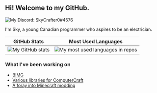 

## Hi! Welcome to my GitHub.

![My Discord: SkyCrafter0#4576](https://img.shields.io/badge/Discord-SkyCrafter0%234576-%235865F2?logo=discord&style=for-the-badge&logoColor=white)

I'm Sky, a young Canadian programmer who aspires to be an electrician.

|GitHub Stats|Most Used Languages|
|--|--|
|<img src="https://github-readme-stats.vercel.app/api?username=SkyTheCodeMaster&show_icons=true" alt="My GitHub stats" />|<img src="https://github-readme-stats.vercel.app/api/top-langs/?username=SkyTheCodeMaster&layout=compact&cbuster" alt="My most used languages in repos" />|

### What I've been working on
- [BIMG](https://github.com/SkyTheCodeMaster/bimg)
- [Various libraries for ComputerCraft](https://github.com/SkyTheCodeMaster/SkyDocs)
- [A foray into Minecraft modding](https://github.com/SkyTheCodeMaster/scp-mod)
